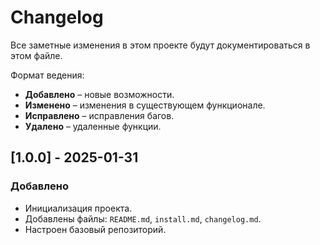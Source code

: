 # Changelog

Все заметные изменения в этом проекте будут документироваться в этом файле.

Формат ведения:
- **Добавлено** – новые возможности.
- **Изменено** – изменения в существующем функционале.
- **Исправлено** – исправления багов.
- **Удалено** – удаленные функции.

## [1.0.0] - 2025-01-31
### Добавлено
- Инициализация проекта.
- Добавлены файлы: `README.md`, `install.md`, `changelog.md`.
- Настроен базовый репозиторий.
